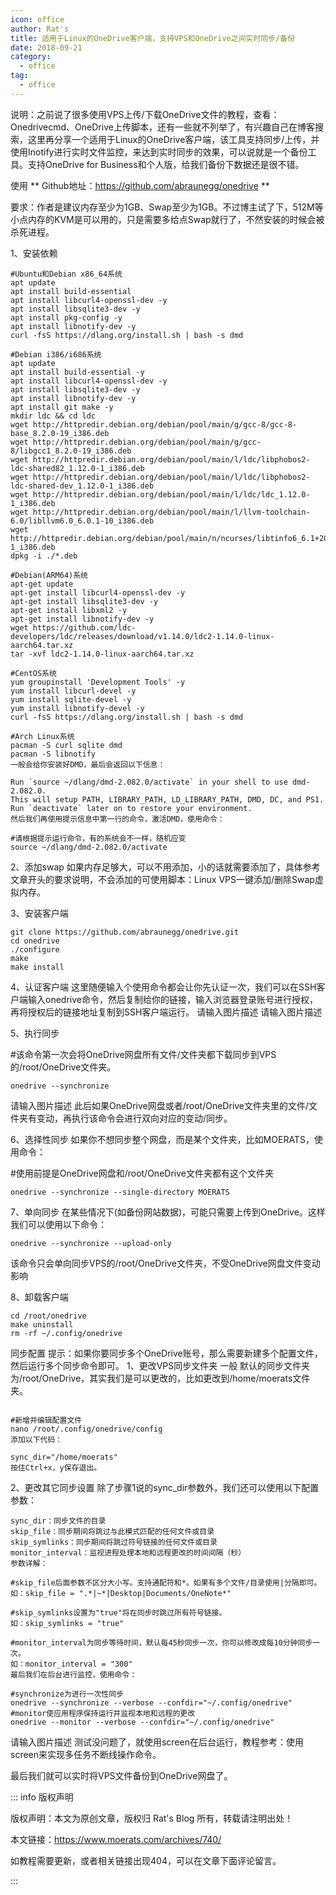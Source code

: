 ```yaml
---
icon: office
author: Rat's
title: 适用于Linux的OneDrive客户端，支持VPS和OneDrive之间实时同步/备份
date: 2018-09-21
category:
  - office
tag:
  - office
---
```


说明：之前说了很多使用VPS上传/下载OneDrive文件的教程，查看：Onedrivecmd、OneDrive上传脚本，还有一些就不列举了，有兴趣自己在博客搜索，这里再分享一个适用于Linux的OneDrive客户端，该工具支持同步/上传，并使用Inotify进行实时文件监控，来达到实时同步的效果，可以说就是一个备份工具。支持OneDrive for Business和个人版，给我们备份下数据还是很不错。

使用
** Github地址：https://github.com/abraunegg/onedrive **

要求：作者是建议内存至少为1GB、Swap至少为1GB。不过博主试了下，512M等小点内存的KVM是可以用的，只是需要多给点Swap就行了，不然安装的时候会被杀死进程。

1、安装依赖

```
#Ubuntu和Debian x86_64系统
apt update
apt install build-essential 
apt install libcurl4-openssl-dev -y
apt install libsqlite3-dev -y
apt install pkg-config -y
apt install libnotify-dev -y
curl -fsS https://dlang.org/install.sh | bash -s dmd

#Debian i386/i686系统
apt update
apt install build-essential -y
apt install libcurl4-openssl-dev -y
apt install libsqlite3-dev -y
apt install libnotify-dev -y
apt install git make -y
mkdir ldc && cd ldc
wget http://httpredir.debian.org/debian/pool/main/g/gcc-8/gcc-8-base_8.2.0-19_i386.deb
wget http://httpredir.debian.org/debian/pool/main/g/gcc-8/libgcc1_8.2.0-19_i386.deb
wget http://httpredir.debian.org/debian/pool/main/l/ldc/libphobos2-ldc-shared82_1.12.0-1_i386.deb
wget http://httpredir.debian.org/debian/pool/main/l/ldc/libphobos2-ldc-shared-dev_1.12.0-1_i386.deb
wget http://httpredir.debian.org/debian/pool/main/l/ldc/ldc_1.12.0-1_i386.deb
wget http://httpredir.debian.org/debian/pool/main/l/llvm-toolchain-6.0/libllvm6.0_6.0.1-10_i386.deb
wget http://httpredir.debian.org/debian/pool/main/n/ncurses/libtinfo6_6.1+20181013-1_i386.deb
dpkg -i ./*.deb

#Debian(ARM64)系统
apt-get update
apt-get install libcurl4-openssl-dev -y
apt-get install libsqlite3-dev -y
apt-get install libxml2 -y
apt-get install libnotify-dev -y
wget https://github.com/ldc-developers/ldc/releases/download/v1.14.0/ldc2-1.14.0-linux-aarch64.tar.xz
tar -xvf ldc2-1.14.0-linux-aarch64.tar.xz

#CentOS系统
yum groupinstall 'Development Tools' -y
yum install libcurl-devel -y
yum install sqlite-devel -y
yum install libnotify-devel -y
curl -fsS https://dlang.org/install.sh | bash -s dmd

#Arch Linux系统
pacman -S curl sqlite dmd
pacman -S libnotify
一般会给你安装好DMD，最后会返回以下信息：

Run `source ~/dlang/dmd-2.082.0/activate` in your shell to use dmd-2.082.0.
This will setup PATH, LIBRARY_PATH, LD_LIBRARY_PATH, DMD, DC, and PS1.
Run `deactivate` later on to restore your environment.
然后我们再使用提示信息中第一行的命令，激活DMD，使用命令：

#请根据提示运行命令，有的系统会不一样，随机应变
source ~/dlang/dmd-2.082.0/activate
```

2、添加swap
如果内存足够大，可以不用添加，小的话就需要添加了，具体参考文章开头的要求说明，不会添加的可使用脚本：Linux VPS一键添加/删除Swap虚拟内存。

3、安装客户端

```
git clone https://github.com/abraunegg/onedrive.git
cd onedrive
./configure
make
make install
```

4、认证客户端
这里随便输入个使用命令都会让你先认证一次，我们可以在SSH客户端输入onedrive命令，然后复制给你的链接，输入浏览器登录账号进行授权，再将授权后的链接地址复制到SSH客户端运行。
请输入图片描述
请输入图片描述

5、执行同步

#该命令第一次会将OneDrive网盘所有文件/文件夹都下载同步到VPS的/root/OneDrive文件夹。

```shell
onedrive --synchronize
```

请输入图片描述
此后如果OneDrive网盘或者/root/OneDrive文件夹里的文件/文件夹有变动，再执行该命令会进行双向对应的变动/同步。

6、选择性同步
如果你不想同步整个网盘，而是某个文件夹，比如MOERATS，使用命令：

#使用前提是OneDrive网盘和/root/OneDrive文件夹都有这个文件夹
```
onedrive --synchronize --single-directory MOERATS
```

7、单向同步
在某些情况下(如备份网站数据)，可能只需要上传到OneDrive。这样我们可以使用以下命令：
```
onedrive --synchronize --upload-only
```

该命令只会单向同步VPS的/root/OneDrive文件夹，不受OneDrive网盘文件变动影响

8、卸载客户端

```
cd /root/onedrive
make uninstall
rm -rf ~/.config/onedrive
```

同步配置
提示：如果你要同步多个OneDrive账号，那么需要新建多个配置文件，然后运行多个同步命令即可。
1、更改VPS同步文件夹
一般 默认的同步文件夹为/root/OneDrive，其实我们是可以更改的，比如更改到/home/moerats文件夹。
```

#新增并编辑配置文件
nano /root/.config/onedrive/config
添加以下代码：

sync_dir="/home/moerats"
按住Ctrl+x，y保存退出。
```

2、更改其它同步设置
除了步骤1说的sync_dir参数外，我们还可以使用以下配置参数：
```
sync_dir：同步文件的目录
skip_file：同步期间将跳过与此模式匹配的任何文件或目录
skip_symlinks：同步期间将跳过符号链接的任何文件或目录
monitor_interval：监视进程处理本地和远程更改的时间间隔（秒）
参数详解：

#skip_file后面参数不区分大小写。支持通配符和*。如果有多个文件/目录使用|分隔即可。
如：skip_file = ".*|~*|Desktop|Documents/OneNote*"

#skip_symlinks设置为"true"将在同步时跳过所有符号链接。
如：skip_symlinks = "true"

#monitor_interval为同步等待时间，默认每45秒同步一次，你可以修改成每10分钟同步一次。
如：monitor_interval = "300"
最后我们在后台进行监控，使用命令：

#synchronize为进行一次性同步
onedrive --synchronize --verbose --confdir="~/.config/onedrive"
#monitor使应用程序保持运行并监视本地和远程的更改
onedrive --monitor --verbose --confdir="~/.config/onedrive"
```

请输入图片描述
测试没问题了，就使用screen在后台运行，教程参考：使用screen来实现多任务不断线操作命令。

最后我们就可以实时将VPS文件备份到OneDrive网盘了。

::: info 版权声明

版权声明：本文为原创文章，版权归 Rat's Blog 所有，转载请注明出处！

本文链接：https://www.moerats.com/archives/740/

如教程需要更新，或者相关链接出现404，可以在文章下面评论留言。

:::
